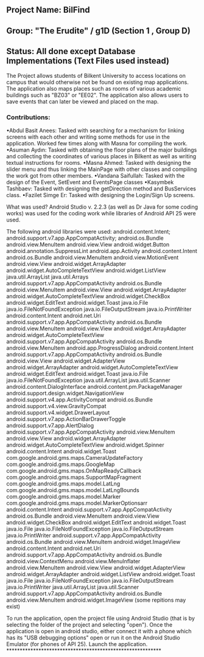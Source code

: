 
## Project Name: BilFind
## Group: "The Erudite" / g1D (Section 1 , Group D)
## Status: All done except Database Implementations (Text Files used instead)

The Project allows students of Bilkent University to access locations on campus that would 
otherwise not be found on existing map applications. The application also maps places such
as rooms of various academic buildings such as "BZ03" or "EE02". The application also allows
users to save events that can later be viewed and placed on the map.

### Contributions:
•Abdul Basit Anees: Tasked with searching for a mechanism for linking screens with each other and writing some methods for use in the application. Worked few times along with Masna for compiling the work.
•Asuman Aydın: Tasked with obtaining the floor plans of the major buildings and collecting the coordinates of various places in Bilkent as well as writing textual instructions for rooms. 
•Masna Ahmed: Tasked with designing the slider menu and thus linking the MainPage with other classes and compiling the work got from other members.
•Vandana Saifullah: Tasked with the design of the Event, SetEvent and EventsPage classes
•Kasymbek Tashbaev: Tasked with designing the getDirection method and BusServices class.
•Fazilet Simge Er: Tasked with designing the Login/Sign Up screens.

What was used?
Android Studio v. 2.2.3 (as well as Dr Java for some coding works) was used for the coding work while libraries of Android API 25 were used.

The following android libraries were used:
android.content.Intent;
android.support.v7.app.AppCompatActivity;
android.os.Bundle
android.view.MenuItem
android.view.View
android.widget.Button
android.annotation.SuppressLint
android.app.Activity
android.content.Intent
android.os.Bundle
android.view.MenuItem
android.view.MotionEvent
android.view.View
android.widget.ArrayAdapter
android.widget.AutoCompleteTextView
android.widget.ListView
java.util.ArrayList
java.util.Arrays
android.support.v7.app.AppCompatActivity
android.os.Bundle
android.view.MenuItem
android.view.View
android.widget.ArrayAdapter
android.widget.AutoCompleteTextView
android.widget.CheckBox
android.widget.EditText
android.widget.Toast
java.io.File
java.io.FileNotFoundException
java.io.FileOutputStream
java.io.PrintWriter
android.content.Intent
android.net.Uri
android.support.v7.app.AppCompatActivity
android.os.Bundle
android.view.MenuItem
android.view.View
android.widget.ArrayAdapter
android.widget.AutoCompleteTextView
android.support.v7.app.AppCompatActivity
android.os.Bundle
android.view.MenuItem
android.app.ProgressDialog
android.content.Intent
android.support.v7.app.AppCompatActivity
android.os.Bundle
android.view.View
android.widget.AdapterView
android.widget.ArrayAdapter
android.widget.AutoCompleteTextView
android.widget.EditText
android.widget.Toast
java.io.File
java.io.FileNotFoundException
java.util.ArrayList
java.util.Scanner
android.content.DialogInterface
android.content.pm.PackageManager
android.support.design.widget.NavigationView
android.support.v4.app.ActivityCompat
android.os.Bundle
android.support.v4.view.GravityCompat
android.support.v4.widget.DrawerLayout
android.support.v7.app.ActionBarDrawerToggle
android.support.v7.app.AlertDialog
android.support.v7.app.AppCompatActivity
android.view.MenuItem
android.view.View
android.widget.ArrayAdapter
android.widget.AutoCompleteTextView
android.widget.Spinner
android.content.Intent
android.widget.Toast
com.google.android.gms.maps.CameraUpdateFactory
com.google.android.gms.maps.GoogleMap
com.google.android.gms.maps.OnMapReadyCallback
com.google.android.gms.maps.SupportMapFragment
com.google.android.gms.maps.model.LatLng
com.google.android.gms.maps.model.LatLngBounds
com.google.android.gms.maps.model.Marker
com.google.android.gms.maps.model.MarkerOptionsarr
android.content.Intent
android.support.v7.app.AppCompatActivity
android.os.Bundle
android.view.MenuItem
android.view.View
android.widget.CheckBox
android.widget.EditText
android.widget.Toast
java.io.File
java.io.FileNotFoundException
java.io.FileOutputStream
java.io.PrintWriter
android.support.v7.app.AppCompatActivity
android.os.Bundle
android.view.MenuItem
android.widget.ImageView
android.content.Intent
android.net.Uri
android.support.v7.app.AppCompatActivity
android.os.Bundle
android.view.ContextMenu
android.view.MenuInflater
android.view.MenuItem
android.view.View
android.widget.AdapterView
android.widget.ArrayAdapter
android.widget.ListView
android.widget.Toast
java.io.File
java.io.FileNotFoundException
java.io.FileOutputStream
java.io.PrintWriter
java.util.ArrayList
java.util.Scanner
android.support.v7.app.AppCompatActivity
android.os.Bundle
android.view.MenuItem
android.widget.ImageView
(some repitions may exist)

To run the application, open the project file using Android Studio (that is by selecting the 
folder of the project and selecting "open"). Once the application is open in android studio,
either connect it with a phone which has its "USB debugging options" open or run it on the
Android Studio Emulator (for phones of API 25). Launch the application.
                      **********************************************************
